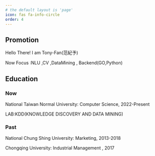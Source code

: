 ```yaml
---
# the default layout is 'page'
icon: fas fa-info-circle
order: 4
---
```


<!-- > Add Markdown syntax content to file `_tabs/about.md`{: .filepath } and it will show up on this page.
{: .prompt-tip } -->
## Promotion
Hello There!  I am Tony-Fan(范紀予)

Now Focus :NLU ,CV ,DataMining ,  Backend(GO,Python)

## Education

### Now 

National Taiwan Normal University:  Computer Science, 2022-Present

LAB:KDD(KNOWLEDGE DISCOVERY AND DATA MINING)
### Past
National Chung Shing University:  Marketing, 2013-2018

Chongqing University: Industrial Management , 2017
